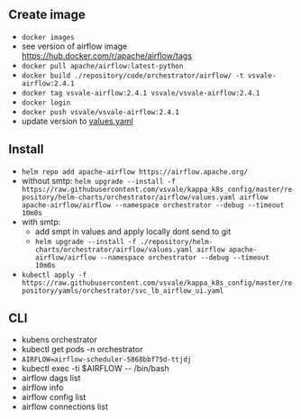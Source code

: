 ## Create image
- `docker images`
- see version of airflow image https://hub.docker.com/r/apache/airflow/tags
- `docker pull apache/airflow:latest-python`
- `docker build ./repository/code/orchestrator/airflow/ -t vsvale-airflow:2.4.1`
- `docker tag vsvale-airflow:2.4.1 vsvale/vsvale-airflow:2.4.1`
- `docker login`
- `docker push vsvale/vsvale-airflow:2.4.1`
- update version to [values.yaml](../../repository/helm-charts/orchestrator/airflow/values.yaml)

## Install

- `helm repo add apache-airflow https://airflow.apache.org/`
- without smtp: `helm upgrade --install -f https://raw.githubusercontent.com/vsvale/kappa_k8s_config/master/repository/helm-charts/orchestrator/airflow/values.yaml airflow apache-airflow/airflow --namespace orchestrator --debug --timeout 10m0s`
- with smtp:
    -  add smpt in values and apply locally dont send to git
    - `helm upgrade --install -f ./repository/helm-charts/orchestrator/airflow/values.yaml airflow apache-airflow/airflow --namespace orchestrator --debug --timeout 10m0s`
- `kubectl apply -f https://raw.githubusercontent.com/vsvale/kappa_k8s_config/master/repository/yamls/orchestrator/svc_lb_airflow_ui.yaml`

## CLI
- kubens orchestrator
- kubectl get pods -n orchestrator
- `AIRFLOW=airflow-scheduler-5868bbf75d-ttjdj`
- kubectl exec -ti $AIRFLOW -- /bin/bash
- airflow dags list
- airflow info
- airflow config list
- airflow connections list
